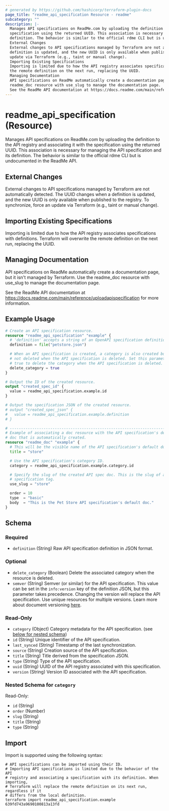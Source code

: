 ```yaml
---
# generated by https://github.com/hashicorp/terraform-plugin-docs
page_title: "readme_api_specification Resource - readme"
subcategory: ""
description: |-
  Manages API specifications on ReadMe.com by uploading the definition to the API registry and associating it with the
  specification using the returned UUID. This association is necessary for managing the API specification and its
  definition. The behavior is similar to the official rdme CLI but is undocumented in the ReadMe API.
  External Changes
  External changes to API specifications managed by Terraform are not automatically detected. The UUID changes when a
  definition is updated, and the new UUID is only available when published to the registry. To synchronize, force an
  update via Terraform (e.g., taint or manual change).
  Importing Existing Specifications
  Importing is limited due to how the API registry associates specifications with definitions. Terraform will overwrite
  the remote definition on the next run, replacing the UUID.
  Managing Documentation
  API specifications on ReadMe automatically create a documentation page, but it isn't managed by Terraform. Use the
  readme_doc resource with use_slug to manage the documentation page.
  See the ReadMe API documentation at https://docs.readme.com/main/reference/uploadapispecification for more information.
---
```


# readme_api_specification (Resource)

Manages API specifications on ReadMe.com by uploading the definition to the API registry and associating it with the 
specification using the returned UUID. This association is necessary for managing the API specification and its 
definition. The behavior is similar to the official rdme CLI but is undocumented in the ReadMe API.

## External Changes
External changes to API specifications managed by Terraform are not automatically detected. The UUID changes when a 
definition is updated, and the new UUID is only available when published to the registry. To synchronize, force an 
update via Terraform (e.g., taint or manual change).

## Importing Existing Specifications
Importing is limited due to how the API registry associates specifications with definitions. Terraform will overwrite 
the remote definition on the next run, replacing the UUID.

## Managing Documentation
API specifications on ReadMe automatically create a documentation page, but it isn't managed by Terraform. Use the 
readme_doc resource with use_slug to manage the documentation page.

See the ReadMe API documentation at https://docs.readme.com/main/reference/uploadapispecification for more information.

## Example Usage

```terraform
# Create an API specification resource.
resource "readme_api_specification" "example" {
  # 'definition' accepts a string of an OpenAPI specification definition JSON.
  definition = file("petstore.json")

  # When an API specification is created, a category is also created but is
  # not deleted when the API specification is deleted. Set this parameter to
  # true to delete the category when the API specification is deleted.
  delete_category = true
}

# Output the ID of the created resource.
output "created_spec_id" {
  value = readme_api_specification.example.id
}

# Output the specification JSON of the created resource.
# output "created_spec_json" {
#   value = readme_api_specification.example.definition
# }

# ---------------------------------------------------------------------------
# Example of associating a doc resource with the API specification's default
# doc that is automatically created.
resource "readme_doc" "example" {
  # This will be the visible name of the API specification's default doc.
  title = "store"

  # Use the API specification's category ID.
  category = readme_api_specification.example.category.id

  # Specify the slug of the created API spec doc. This is the slug of a
  # specification tag.
  use_slug = "store"

  order = 10
  type  = "basic"
  body  = "This is the Pet Store API specification's default doc."
}
```

<!-- schema generated by tfplugindocs -->
## Schema

### Required

- `definition` (String) Raw API specification definition in JSON format.

### Optional

- `delete_category` (Boolean) Delete the associated category when the resource is deleted.
- `semver` (String) Semver (or similar) for the API specification. This value can be set in the `info:version` key of the definition JSON, but this parameter takes precedence. Changing the version will replace the API specification. Use unique resources for multiple versions. Learn more about document versioning [here](https://docs.readme.com/main/docs/versions).

### Read-Only

- `category` (Object) Category metadata for the API specification. (see [below for nested schema](#nestedatt--category))
- `id` (String) Unique identifier of the API specification.
- `last_synced` (String) Timestamp of the last synchronization.
- `source` (String) Creation source of the API specification.
- `title` (String) Title derived from the specification JSON.
- `type` (String) Type of the API specification.
- `uuid` (String) UUID of the API registry associated with this specification.
- `version` (String) Version ID associated with the API specification.

<a id="nestedatt--category"></a>
### Nested Schema for `category`

Read-Only:

- `id` (String)
- `order` (Number)
- `slug` (String)
- `title` (String)
- `type` (String)

## Import

Import is supported using the following syntax:

```shell
# API specifications can be imported using their ID.
# Importing API specifications is limited due to the behavior of the API
# registry and associating a specification with its definition. When importing,
# Terraform will replace the remote definition on its next run, regardless if it
# differs from the local definition.
terraform import readme_api_specification.example 639fd743a9690100813a13fd
```
